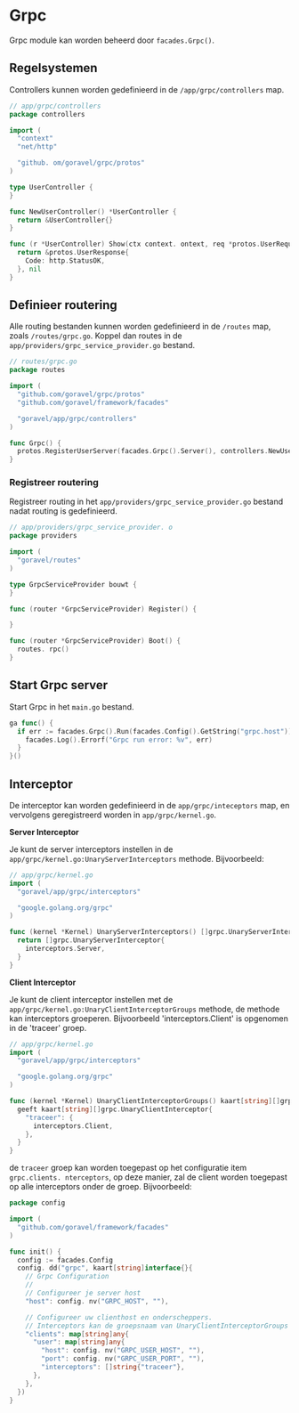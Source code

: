 # Grpc

Grpc module kan worden beheerd door `facades.Grpc()`.

## Regelsystemen

Controllers kunnen worden gedefinieerd in de `/app/grpc/controllers` map.

```go
// app/grpc/controllers
package controllers

import (
  "context"
  "net/http"

  "github. om/goravel/grpc/protos"
)

type UserController {
}

func NewUserController() *UserController {
  return &UserController{}
}

func (r *UserController) Show(ctx context. ontext, req *protos.UserRequest) (protoBook *protos.UserResponse, err error) {
  return &protos.UserResponse{
    Code: http.StatusOK,
  }, nil
}
```

## Definieer routering

Alle routing bestanden kunnen worden gedefinieerd in de `/routes` map, zoals `/routes/grpc.go`. Koppel dan routes in de
`app/providers/grpc_service_provider.go` bestand.

```go
// routes/grpc.go
package routes

import (
  "github.com/goravel/grpc/protos"
  "github.com/goravel/framework/facades"

  "goravel/app/grpc/controllers"
)

func Grpc() {
  protos.RegisterUserServer(facades.Grpc().Server(), controllers.NewUserController())
}
```

### Registreer routering

Registreer routing in het `app/providers/grpc_service_provider.go` bestand nadat routing is gedefinieerd.

```go
// app/providers/grpc_service_provider. o
package providers

import (
  "goravel/routes"
)

type GrpcServiceProvider bouwt {
}

func (router *GrpcServiceProvider) Register() {

}

func (router *GrpcServiceProvider) Boot() {
  routes. rpc()
}
```

## Start Grpc server

Start Grpc in het `main.go` bestand.

```go
ga func() {
  if err := facades.Grpc().Run(facades.Config().GetString("grpc.host")); err != nil {
    facades.Log().Errorf("Grpc run error: %v", err)
  }
}()
```

## Interceptor

De interceptor kan worden gedefinieerd in de `app/grpc/inteceptors` map, en vervolgens geregistreerd worden in `app/grpc/kernel.go`.

**Server Interceptor**

Je kunt de server interceptors instellen in de `app/grpc/kernel.go:UnaryServerInterceptors` methode. Bijvoorbeeld:

```go
// app/grpc/kernel.go
import (
  "goravel/app/grpc/interceptors"

  "google.golang.org/grpc"
)

func (kernel *Kernel) UnaryServerInterceptors() []grpc.UnaryServerInterceptor {
  return []grpc.UnaryServerInterceptor{
    interceptors.Server,
  }
}
```

**Client Interceptor**

Je kunt de client interceptor instellen met de `app/grpc/kernel.go:UnaryClientInterceptorGroups` methode, de methode kan
interceptors groeperen. Bijvoorbeeld 'interceptors.Client' is opgenomen in de 'traceer' groep.

```go
// app/grpc/kernel.go
import (
  "goravel/app/grpc/interceptors"

  "google.golang.org/grpc"
)

func (kernel *Kernel) UnaryClientInterceptorGroups() kaart[string][]grpc. naryClientInterceptor {
  geeft kaart[string][]grpc.UnaryClientInterceptor{
    "traceer": {
      interceptors.Client,
    },
  }
}
```

de `traceer` groep kan worden toegepast op het configuratie item `grpc.clients. nterceptors`, op deze manier, zal de client
worden toegepast op alle interceptors onder de groep. Bijvoorbeeld:

```go
package config

import (
  "github.com/goravel/framework/facades"
)

func init() {
  config := facades.Config
  config. dd("grpc", kaart[string]interface{}{
    // Grpc Configuration
    //
    // Configureer je server host
    "host": config. nv("GRPC_HOST", ""),

    // Configureer uw clienthost en onderscheppers.
    // Interceptors kan de groepsnaam van UnaryClientInterceptorGroups zijn in app/grpc/kernel.go.
    "clients": map[string]any{
      "user": map[string]any{
        "host": config. nv("GRPC_USER_HOST", ""),
        "port": config. nv("GRPC_USER_PORT", ""),
        "interceptors": []string{"traceer"},
      },
    },
  })
}
```
